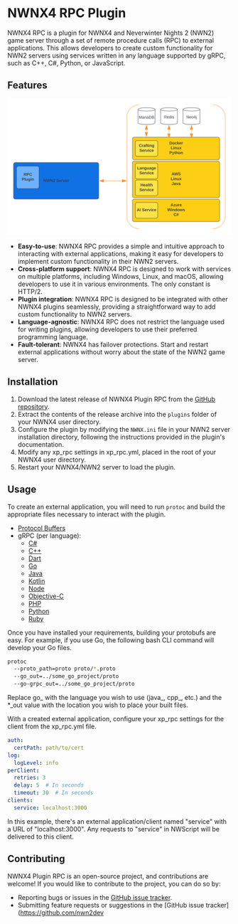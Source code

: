 # NWNX4 RPC Plugin

NWNX4 RPC is a plugin for NWNX4 and Neverwinter Nights 2 (NWN2) game server through a set of remote procedure calls (RPC) to external applications. This allows developers to create custom functionality for NWN2 servers using services written in any language supported by gRPC, such as C++, C#, Python, or JavaScript.

## Features

![xp_rpc Concept Chart](docs/assets/xp_rpc-concept.svg)

- **Easy-to-use**: NWNX4 RPC provides a simple and intuitive approach to interacting with external applications, making it easy for developers to implement custom functionality in their NWN2 servers.
- **Cross-platform support**: NWNX4 RPC is designed to work with services on multiple platforms, including Windows, Linux, and macOS, allowing developers to use it in various environments. The only constant is HTTP/2.
- **Plugin integration**: NWNX4 RPC is designed to be integrated with other NWNX4 plugins seamlessly, providing a straightforward way to add custom functionality to NWN2 servers.
- **Language-agnostic**: NWNX4 RPC does not restrict the language used for writing plugins, allowing developers to use their preferred programming language.
- **Fault-tolerant**: NWNX4 has failover protections. Start and restart external applications without worry about the state of the NWN2 game server.

## Installation

1. Download the latest release of NWNX4 Plugin RPC from the [GitHub repository](https://github.com/nwn2dev/nwnx4-plugin-rpc/releases).
2. Extract the contents of the release archive into the `plugins` folder of your NWNX4 user directory.
3. Configure the plugin by modifying the `NWNX.ini` file in your NWN2 server installation directory, following the instructions provided in the plugin's documentation.
4. Modify any xp_rpc settings in xp_rpc.yml, placed in the root of your NWNX4 user directory.
5. Restart your NWNX4/NWN2 server to load the plugin.

## Usage

To create an external application, you will need to run `protoc` and build the appropriate files necessary to interact with the plugin.

* [Protocol Buffers](https://developers.google.com/protocol-buffers/docs/downloads)
* gRPC (per language):
    * [C#](https://grpc.io/docs/languages/csharp/)
    * [C++](https://grpc.io/docs/languages/cpp/)
    * [Dart](https://grpc.io/docs/languages/dart/)
    * [Go](https://grpc.io/docs/languages/go/)
    * [Java](https://grpc.io/docs/languages/java/)
    * [Kotlin](https://grpc.io/docs/languages/kotlin/)
    * [Node](https://grpc.io/docs/languages/node/)
    * [Objective-C](https://grpc.io/docs/languages/objective-c/https://grpc.io/docs/languages/objective-c/)
    * [PHP](https://grpc.io/docs/languages/php/)
    * [Python](https://grpc.io/docs/languages/python/)
    * [Ruby](https://grpc.io/docs/languages/ruby/)

Once you have installed your requirements, building your protobufs are easy. For example, if you use Go, the following
bash CLI command will develop your Go files.

```bash
protoc 
  --proto_path=proto proto/*.proto 
  --go_out=../some_go_project/proto 
  --go-grpc_out=../some_go_project/proto
```

Replace go_ with the language you wish to use (java_, cpp_, etc.) and the *_out value with the location you wish to place your built files.

With a created external application, configure your xp_rpc settings for the client from the xp_rpc.yml file.

```yaml
auth:
  certPath: path/to/cert
log:
  logLevel: info
perClient:
  retries: 3
  delay: 5  # In seconds
  timeout: 30  # In seconds
clients:
  service: localhost:3000
```

In this example, there's an external application/client named "service" with a URL of "localhost:3000". Any requests to "service" in NWScript will be delivered to this client.

## Contributing

NWNX4 Plugin RPC is an open-source project, and contributions are welcome! If you would like to contribute to the project, you can do so by:

- Reporting bugs or issues in the [GitHub issue tracker](https://github.com/nwn2dev/nwnx4-plugin-rpc/issues).
- Submitting feature requests or suggestions in the [GitHub issue tracker](https://github.com/nwn2dev